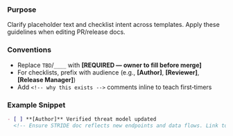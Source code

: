 ### Purpose

Clarify placeholder text and checklist intent across templates. Apply these guidelines when editing PR/release docs.

### Conventions

* Replace `TBD`/`____` with **\[REQUIRED — owner to fill before merge]**
* For checklists, prefix with audience (e.g., **\[Author]**, **\[Reviewer]**, **\[Release Manager]**)
* Add `<!-- why this exists -->` comments inline to teach first‑timers

### Example Snippet

```md
- [ ] **[Author]** Verified threat model updated  
  <!-- Ensure STRIDE doc reflects new endpoints and data flows. Link to doc. -->
```
